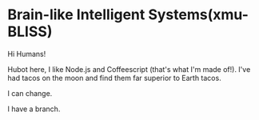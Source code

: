 # Brain-like Intelligent Systems(xmu-BLISS)

Hi Humans!

Hubot here, I like Node.js and Coffeescript (that's what I'm made of!).
I've had tacos on the moon and find them far superior to Earth tacos.

I can change.

I have a branch.
